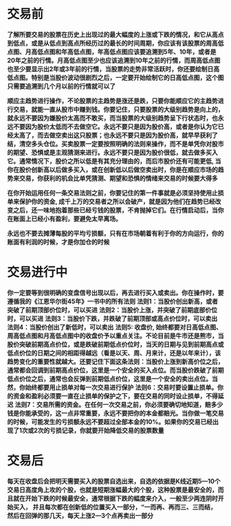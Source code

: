 # 交易前
**了解所要交易的股票在历史上出现过的最大幅度的上涨或下跌的情况，和它从高点到低点，或是从低点到高点所经历过的最长的时间周期，你应该有该股票的周高低点图、月高低点图和年高低点图，年高低点图应该要追溯到5年、10年，或者是20年之前的行情。月高低点图至少也应该追溯到10年之前的行情，而周高低点图也至少要显示出2年或3年前的行情，当股票的走势非常活跃时，你还要绘制日高低点图。特别是当股价波动很剧烈之后，一定要开始绘制它的日高低点图，这个图只需要追溯到几个月以前的行情就可以了**

**顺应主趋势进行操作，不论股票的主趋势是涨还是跌，只要你能顺应它的主趋势进行交易，就能一直从股市中赚到钱。你要记住，只要股票的大级别趋势是向上的，就永远不要因为嫌股价太高而不敢买，而当股票的大级别趋势呈下行状态时，也永远不要因为股价太低而不去做空它。永远不要只是因为股价高，或者是你认为它已经太高了，而去做空卖出这只股票；也永远不要只是因为股价高，就早早获利了结，清空多头仓位。买卖股票一定要按照明确的法则来操作，而不是单凭你对股市的期望、恐惧或是主观猜测来进行。永远不要只是因为股价很低，就去做多买入它。通常情况下，股价之所以低是有其充分理由的，而后市股价还有可能更低, 当你在股价创新高以后做多买入，或在创新低以后做空卖出时，你是在顺应市场的趋势来交易，你获利的机会比单凭猜测、期望和恐惧的情绪来交易的时候要大得多**

**在你开始运用任何一条交易法则之前，你要记住的第一件事就是必须坚持使用止损单来保护你的资金, 成千上万的交易者之所以会破产，就是因为他们在趋势已经改变之后，还一味地抱着那些已经亏钱的股票，不肯抛掉它们。在行情启动后，当你在账面上已经小有盈利，要避免太早离场。**

**永远也不要去摊薄每股的平均亏损额，只有在市场朝着有利于你的方向运行，你的账面有利润的时候，才是你加仓的时候**

# 交易进行中

**你一定要等到很明确的变盘信号出现以后，再去进行买入或卖出。你在操作时，要遵循我的《江恩华尔街45年》一书中的所有法则**
**法则1：当股价创出新高，或者突破了前期顶部价位时，可以买进**
**法则2：当股价上涨，并突破了前期底部价位时，可以买进**
**法则3：当股价下跌，并跌破了前期顶部或高点价位时，可以卖出**
**法则4：当股价创出了新低时，可以卖出**
**法则5: 收盘价, 始终都要对日高低点图、周高低点图和月高低点图中的收盘价予以重点关注。不论目前是牛市还是熊市，当股价突破前期高点价位，或是跌破前期低点价位时，当天的日期与见到前期高点或低点价位的日期之间的相距得越远（看是以天、周、月来计，还是以年来计），该趋势变化的重要性就越大。还要记住下面这条法则：当股价上涨到新高价位之后，通常都会回调到前期高点价位，这里是一个安全的买入点位。而当股价跌破了前期低点价位之后，通常也会反弹到前期低点价位，这里是一个安全的卖出点位。当然，你始终都要用止损单对每一次交易进行保护**
**法则6：交易时要设置止损单。你的资金和盈利必须要一直在止损单的保护之下，要在交易的同时设止损单，不得延迟**
**法则7：交易所需的资金。在任何一次交易之前，你必须要确切地知道，赔多少钱是你能承受的，这一点非常重要，永远不要把你的本金都赔光。当你做一笔交易的时候，可能发生的亏损额永远不要超过全部本金的10%。如果你的交易已经出现了1次或2次的亏损记录，你就要开始降低交易的股票数量**


# 交易后
**每天在收盘后会把明天需要买入的股票自选出来，自选的依据是K线近期5—10个交易日高度角上攻的个股，也就是短期涨幅最大的个股，这种股票是最安全的，而且就在开始下跌的时候最安全，通常根据下跌的幅度来介入，一般至少两连阴时开始买入， 并且每次都在创新低的位置买入一部分，“一而再、再而三、三而结， 然后在回弹的那几天，每天上涨2—3个点再卖出一部分**

